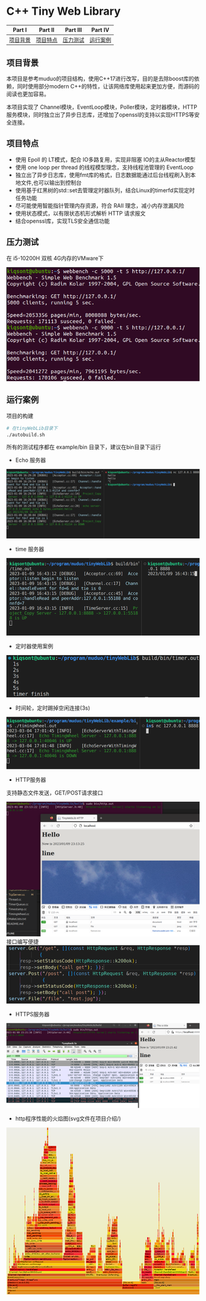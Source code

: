 # C++ Tiny Web Library


| Part Ⅰ | Part Ⅱ| Part Ⅲ| Part Ⅳ |
| :----: | :----:| :----:| :----:   |
| [项目背景](#项目背景) | [项目特点](#项目特点) | [压力测试](#压力测试) | [运行案例](#运行案例) |



项目背景
----------

本项目是参考muduo的项目结构，使用C++17进行改写，目的是去除boost库的依赖，同时使用部分modern C++的特性，让该网络库使用起来更加方便，而源码的阅读也更加容易。

本项目实现了 Channel模块，EventLoop模块，Poller模块，定时器模块，HTTP服务模块，同时独立出了异步日志库，还增加了openssl的支持以实现HTTPS等安全连接。



项目特点
----

- 使用 Epoll 的 LT模式，配合 IO多路复用，实现非阻塞 IO的主从Reactor模型
- 使用 one loop per thread 的线程模型理念，支持线程池管理的 EventLoop
- 独立出了异步日志库，使用fmt库的格式，日志数据能通过后台线程刷入到本地文件,也可以输出到控制台
- 使用基于红黑树的std::set去管理定时器队列，结合Linux的timerfd实现定时任务功能
- 尽可能使用智能指针管理内存资源，符合 RAII 理念，减小内存泄漏风险
- 使用状态模式，以有限状态机形式解析 HTTP 请求报文
- 结合openssl库，实现TLS安全通信功能



压力测试
----

在 i5-10200H 双核 4G内存的VMware下

![](./%E9%A1%B9%E7%9B%AE%E4%BB%8B%E7%BB%8D/webbench.png)





运行案例
----
项目的构建
```bash
# 在tinyWebLib目录下
./autobuild.sh
```
所有的测试程序都在 example/bin 目录下，建议在bin目录下运行

- Echo 服务器

![](./%E9%A1%B9%E7%9B%AE%E4%BB%8B%E7%BB%8D/echo_test.png)

- time 服务器

![](./%E9%A1%B9%E7%9B%AE%E4%BB%8B%E7%BB%8D/time_test.png)

- 定时器使用案例

![](./%E9%A1%B9%E7%9B%AE%E4%BB%8B%E7%BB%8D/timer_test.png)

- 时间轮，定时踢掉空闲连接(3s)

![](./%E9%A1%B9%E7%9B%AE%E4%BB%8B%E7%BB%8D/timingWheel.png)

- HTTP服务器

支持静态文件发送，GET/POST请求接口

![](./%E9%A1%B9%E7%9B%AE%E4%BB%8B%E7%BB%8D/http_server.png)
接口编写便捷
![](./%E9%A1%B9%E7%9B%AE%E4%BB%8B%E7%BB%8D/http_interface.png)

- HTTPS服务器

![](./%E9%A1%B9%E7%9B%AE%E4%BB%8B%E7%BB%8D/https_server.png)

- http程序性能的火焰图(svg文件在项目介绍/)

![](./%E9%A1%B9%E7%9B%AE%E4%BB%8B%E7%BB%8D/http_flamegraph.png)
